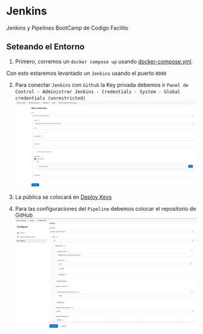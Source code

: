 # Jenkins
Jenkins y Pipelines BootCamp de Codigo Facilito

## Seteando el Entorno

1. Primero, corremos un `docker compose up` usando [docker-compose.yml](./docker/docker-compose.yml).

Con esto estaremos levantado un `Jenkins` usando el puerto `8080`

2. Para conectar `Jenkins` con `Github` la Key privada debemos ir `Panel de Control - Administrar Jenkins - Credentials - System - Global credentials (unrestricted)`
![New credentials](./images/jenkins_NewCredential.png)

3. La pública se colocará en [Deploy Keys](https://github.com/rodosilva/jenkins/settings/keys)

4. Para las configuraciones del `Pipeline` debemos colocar el repositorio de GitHub ![Pipeline](./images/jenkins_Pipeline.png)


